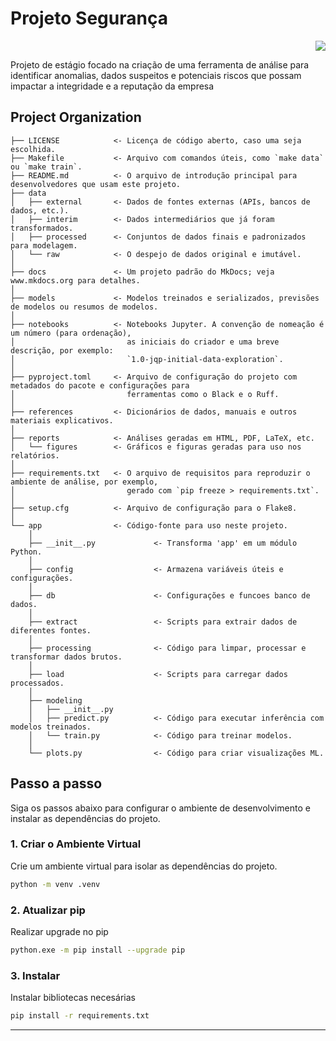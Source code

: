 # Projeto Segurança

<div align="right">
  <a target="_blank" href="https://cookiecutter-data-science.drivendata.org/">
    <img src="https://img.shields.io/badge/CCDS-Project%20template-328F97?logo=cookiecutter" />
  </a>
</div>

Projeto de estágio focado na criação de uma ferramenta de análise para identificar anomalias, dados suspeitos e potenciais riscos que possam impactar a integridade e a reputação da empresa

## Project Organization

```
├── LICENSE            <- Licença de código aberto, caso uma seja escolhida.
├── Makefile           <- Arquivo com comandos úteis, como `make data` ou `make train`.
├── README.md          <- O arquivo de introdução principal para desenvolvedores que usam este projeto.
├── data
│   ├── external       <- Dados de fontes externas (APIs, bancos de dados, etc.).
│   ├── interim        <- Dados intermediários que já foram transformados.
│   ├── processed      <- Conjuntos de dados finais e padronizados para modelagem.
│   └── raw            <- O despejo de dados original e imutável.
│
├── docs               <- Um projeto padrão do MkDocs; veja www.mkdocs.org para detalhes.
│
├── models             <- Modelos treinados e serializados, previsões de modelos ou resumos de modelos.
│
├── notebooks          <- Notebooks Jupyter. A convenção de nomeação é um número (para ordenação),
│                         as iniciais do criador e uma breve descrição, por exemplo:
│                         `1.0-jqp-initial-data-exploration`.
│
├── pyproject.toml     <- Arquivo de configuração do projeto com metadados do pacote e configurações para
│                         ferramentas como o Black e o Ruff.
│
├── references         <- Dicionários de dados, manuais e outros materiais explicativos.
│
├── reports            <- Análises geradas em HTML, PDF, LaTeX, etc.
│   └── figures        <- Gráficos e figuras geradas para uso nos relatórios.
│
├── requirements.txt   <- O arquivo de requisitos para reproduzir o ambiente de análise, por exemplo,
│                         gerado com `pip freeze > requirements.txt`.
│
├── setup.cfg          <- Arquivo de configuração para o Flake8.
│
└── app                <- Código-fonte para uso neste projeto.
    │
    ├── __init__.py             <- Transforma 'app' em um módulo Python.
    │
    ├── config                  <- Armazena variáveis úteis e configurações.
    │
    ├── db                      <- Configurações e funcoes banco de dados.
    │
    ├── extract                 <- Scripts para extrair dados de diferentes fontes.
    │
    ├── processing              <- Código para limpar, processar e transformar dados brutos.
    │
    ├── load                    <- Scripts para carregar dados processados.
    │
    ├── modeling                
    │   ├── __init__.py 
    │   ├── predict.py          <- Código para executar inferência com modelos treinados.          
    │   └── train.py            <- Código para treinar modelos.
    │
    └── plots.py                <- Código para criar visualizações ML.

```
## Passo a passo

Siga os passos abaixo para configurar o ambiente de desenvolvimento e instalar as dependências do projeto.

### 1. Criar o Ambiente Virtual

Crie um ambiente virtual para isolar as dependências do projeto.

```bash
python -m venv .venv
```
### 2. Atualizar pip 

Realizar upgrade no pip

```bash
python.exe -m pip install --upgrade pip     
```

### 3. Instalar 

Instalar bibliotecas necesárias

```bash
pip install -r requirements.txt       
```

--------

